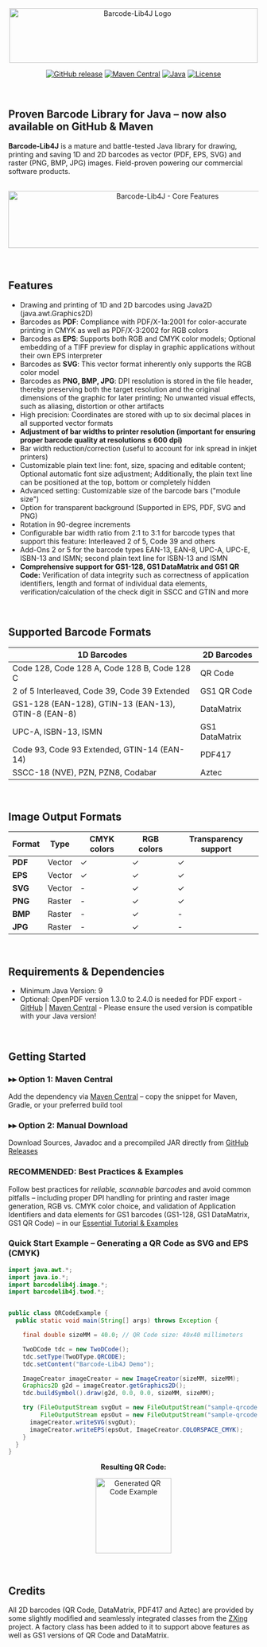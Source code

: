 <div align="center">
  <img width="500" height="110" src="https://github.com/user-attachments/assets/ec774370-63be-4db3-9cb4-e6561918a807" alt="Barcode-Lib4J Logo">

  [![GitHub release](https://img.shields.io/github/release/vws-java/Barcode-Lib4J.svg)](https://github.com/vws-java/Barcode-Lib4J/releases)
  [![Maven Central](https://img.shields.io/maven-central/v/de.vwsoft/barcodelib4j.svg)](https://central.sonatype.com/artifact/de.vwsoft/barcodelib4j)
  [![Java](https://img.shields.io/badge/Java-9%2B-blue.svg)](https://www.oracle.com/java/)
  [![License](https://img.shields.io/badge/License-Apache%202.0-blue.svg)](https://opensource.org/licenses/Apache-2.0)

</div>
<br>

## Proven Barcode Library for Java &ndash; now also available on GitHub & Maven
**Barcode-Lib4J** is a mature and battle-tested Java library for drawing, printing and saving 1D and 2D barcodes as vector (PDF, EPS, SVG) and raster (PNG, BMP, JPG) images. Field-proven powering our commercial software products.

<br>
<div align="center">
  <img width="868" height="160" style="width:39.06rem;height:7.2rem" src="https://github.com/user-attachments/assets/3cd6ff94-9407-4928-b9fc-29f181e5545b" alt="Barcode-Lib4J - Core Features">
</div>
<br>
<br>

## Features
- Drawing and printing of 1D and 2D barcodes using Java2D (java.awt.Graphics2D)
- Barcodes as **PDF**: Compliance with PDF/X-1a:2001 for color-accurate printing in CMYK as well as PDF/X-3:2002 for RGB colors
- Barcodes as **EPS**: Supports both RGB and CMYK color models; Optional embedding of a TIFF preview for display in graphic applications without their own EPS interpreter
- Barcodes as **SVG**: This vector format inherently only supports the RGB color model
- Barcodes as **PNG, BMP, JPG**: DPI resolution is stored in the file header, thereby preserving both the target resolution and the original dimensions of the graphic for later printing; No unwanted visual effects, such as aliasing, distortion or other artifacts
- High precision: Coordinates are stored with up to six decimal places in all supported vector formats
- **Adjustment of bar widths to printer resolution (important for ensuring proper barcode quality at resolutions ≤ 600 dpi)**
- Bar width reduction/correction (useful to account for ink spread in inkjet printers)
- Customizable plain text line: font, size, spacing and editable content; Optional automatic font size adjustment; Additionally, the plain text line can be positioned at the top, bottom or completely hidden
- Advanced setting: Customizable size of the barcode bars ("module size")
- Option for transparent background (Supported in EPS, PDF, SVG and PNG)
- Rotation in 90-degree increments
- Configurable bar width ratio from 2:1 to 3:1 for barcode types that support this feature: Interleaved 2 of 5, Code 39 and others
- Add-Ons 2 or 5 for the barcode types EAN-13, EAN-8, UPC-A, UPC-E, ISBN-13 and ISMN; second plain text line for ISBN-13 and ISMN
- **Comprehensive support for GS1-128, GS1 DataMatrix and GS1 QR Code:** Verification of data integrity such as correctness of application identifiers, length and format of individual data elements, verification/calculation of the check digit in SSCC and GTIN and more
<br>

## Supported Barcode Formats
| 1D Barcodes | 2D Barcodes
|-------------|-------------
| Code 128, Code 128 A, Code 128 B, Code 128 C | QR Code
| 2 of 5 Interleaved, Code 39, Code 39 Extended | GS1 QR Code
| GS1-128 (EAN-128), GTIN-13 (EAN-13), GTIN-8 (EAN-8) | DataMatrix
| UPC-A, ISBN-13, ISMN | GS1 DataMatrix
| Code 93, Code 93 Extended, GTIN-14 (EAN-14) | PDF417
| SSCC-18 (NVE), PZN, PZN8, Codabar | Aztec
<br>

## Image Output Formats
| Format | Type | CMYK colors | RGB colors | Transparency support
|--------|---------------|------|-----|------------------------
| **PDF** | Vector | ✓ | ✓ | ✓
| **EPS** | Vector | ✓ | ✓ | ✓
| **SVG** | Vector | - | ✓ | ✓
| **PNG** | Raster | - | ✓ | ✓
| **BMP** | Raster | - | ✓ | -
| **JPG** | Raster | - | ✓ | -
<br>

## Requirements & Dependencies
- Minimum Java Version: 9
- Optional: OpenPDF version 1.3.0 to 2.4.0 is needed for PDF export - [GitHub](https://github.com/LibrePDF/OpenPDF) | [Maven Central](https://central.sonatype.com/artifact/com.github.librepdf/openpdf) - Please ensure the used version is compatible with your Java version!
<br>

## Getting Started
### &#9656;&#9656; Option 1: Maven Central
Add the dependency via [Maven Central](https://central.sonatype.com/artifact/de.vwsoft/barcodelib4j) &ndash; copy the snippet for Maven, Gradle, or your preferred build tool

### &#9656;&#9656; Option 2: Manual Download
Download Sources, Javadoc and a precompiled JAR directly from [GitHub Releases](https://github.com/vws-java/Barcode-Lib4J/releases)

### RECOMMENDED: Best Practices & Examples
Follow best practices for _reliable, scannable barcodes_ and avoid common pitfalls &ndash; including proper DPI handling for printing and raster image generation, RGB vs. CMYK color choice, and validation of Application Identifiers and data elements for GS1 barcodes (GS1-128, GS1 DataMatrix, GS1 QR Code) &ndash; in our [Essential Tutorial & Examples](https://www.vw-software.com/java-barcode-library/#get-started)

### Quick Start Example &ndash; Generating a QR Code as SVG and EPS (CMYK)
```java
import java.awt.*;
import java.io.*;
import barcodelib4j.image.*;
import barcodelib4j.twod.*;


public class QRCodeExample {
  public static void main(String[] args) throws Exception {

    final double sizeMM = 40.0; // QR Code size: 40x40 millimeters

    TwoDCode tdc = new TwoDCode();
    tdc.setType(TwoDType.QRCODE);
    tdc.setContent("Barcode-Lib4J Demo");

    ImageCreator imageCreator = new ImageCreator(sizeMM, sizeMM);
    Graphics2D g2d = imageCreator.getGraphics2D();
    tdc.buildSymbol().draw(g2d, 0.0, 0.0, sizeMM, sizeMM);

    try (FileOutputStream svgOut = new FileOutputStream("sample-qrcode.svg");
         FileOutputStream epsOut = new FileOutputStream("sample-qrcode.eps")) {
      imageCreator.writeSVG(svgOut);
      imageCreator.writeEPS(epsOut, ImageCreator.COLORSPACE_CMYK);
    }
  }
}
```
<div align="center">
  <p><strong>Resulting QR Code:</strong></p>
  <img width="567" height="567" style="width:40mm;height:40mm" src="https://github.com/user-attachments/assets/1916ab09-4004-4ef2-bc27-135263d3cc87" alt="Generated QR Code Example">
</div>

<br>
<br>

## Credits
All 2D barcodes (QR Code, DataMatrix, PDF417 and Aztec) are provided by some slightly modified and seamlessly integrated classes from the [ZXing](https://github.com/zxing/zxing) project. A factory class has been added to it to support above features as well as GS1 versions of QR Code and DataMatrix.



